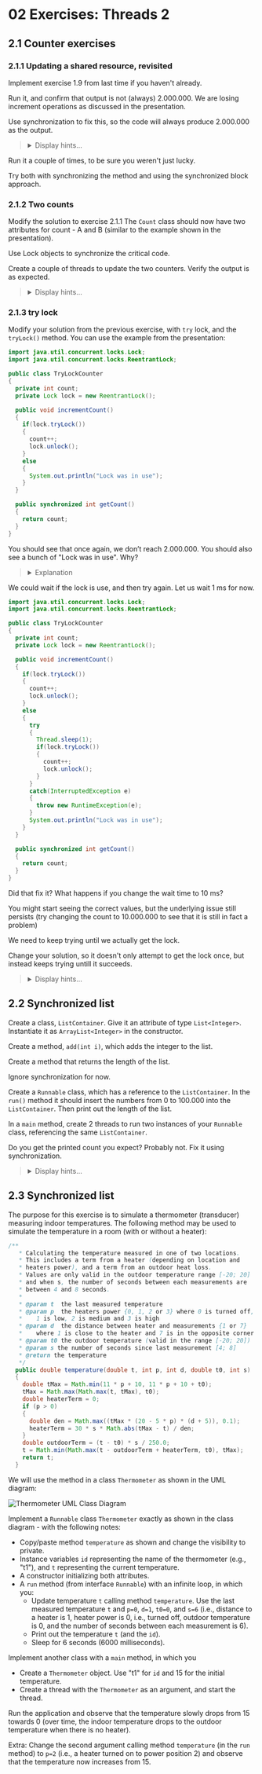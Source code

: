 # 02 Exercises: Threads 2

## 2.1 Counter exercises

### 2.1.1 Updating a shared resource, revisited

Implement exercise 1.9 from last time if you haven't already. 

Run it, and confirm that output is not (always) 2.000.000. We are losing increment operations as discussed in the presentation.

Use synchronization to fix this, so the code will always produce 2.000.000 as the output.

<blockquote>
<details>
<summary>Display hints...</summary>
<p>
  We want to synchronize the <code>Counter</code> so only a single thread can access the <code>incrementCount</code> method at a time.

  To do so, we can synchronize only that method. It's easiest to just modify the <code>Counter</code> class directly, but you could also create a new class for the synchronized version (or maybe extend the old version).
</p>
<details>
<summary>Display solution...</summary>

```java
public class Counter
{
  private int count;

  public synchronized void incrementCount()
  {
    count++;
  }

  public int getCount()
  {
    return count;
  }
}

public class CounterIncrementer implements Runnable
{
  private Counter counter;

  public CounterIncrementer(Counter counter)
  {
    this.counter = counter;
  }

  @Override public void run()
  {
    for (int i = 0; i < 1000000; i++)
    {
      counter.incrementCount();
    }
    System.out.println(counter.getCount());
  }
}

public class Start
{
  public static void main(String[] args)
  {
    Counter counter = new Counter();

    CounterIncrementer counterIncrementer1 = new CounterIncrementer(counter);
    CounterIncrementer counterIncrementer2 = new CounterIncrementer(counter);

    Thread counterIncrementerThread1 = new Thread(counterIncrementer1);
    Thread counterIncrementerThread2 = new Thread(counterIncrementer2);
    counterIncrementerThread1.start();
    counterIncrementerThread2.start();
  }
}
```

</details>
</details>

</blockquote>

Run it a couple of times, to be sure you weren't just lucky.

Try both with synchronizing the method and using the synchronized block approach.

### 2.1.2 Two counts

Modify the solution to exercise 2.1.1 The `Count` class should now have two attributes for count - A and B (similar to the example shown in the presentation).

Use Lock objects to synchronize the critical code.

Create a couple of threads to update the two counters. Verify the output is as expected.

<blockquote>
<details>
<summary>Display hints...</summary>
<p>
  Instead of using the intrinsic lock of the object, we should define our own locks, so the two counts can be updated without blocking each other.

  We can use the <code>ReentrantLock</code> class, or any other <code>Object</code> for that matter, to define the two locks.

```java
  private Lock lockA = new ReentrantLock();
  private Lock lockB = new ReentrantLock();
```

  Synchronize the body of the increment methods for A and B using these locks.
</p>
<details>
<summary>Display solution...</summary>

```java
import java.util.concurrent.locks.Lock;
import java.util.concurrent.locks.ReentrantLock;

public class DoubleCounter
{
  private int countA;
  private int countB;

  private Lock lockA = new ReentrantLock();
  private Lock lockB = new ReentrantLock();

  public void incrementCountA()
  {
    synchronized (lockA)
    {
      countA++;
    }
  }

  public void incrementCountB()
  {
    synchronized (lockB)
    {
      countB++;
    }
  }

  public int getCountA()
  {
    synchronized (lockA)
    {
      return  countA;
    }
  }

  public int getCountB()
  {
    synchronized (lockB)
    {
      return  countB;
    }  
  }
}
```

</details>
</details>

</blockquote>

### 2.1.3 try lock

Modify your solution from the previous exercise, with `try` lock, and the `tryLock()` method. You can use the example from the presentation:

```java
import java.util.concurrent.locks.Lock;
import java.util.concurrent.locks.ReentrantLock;

public class TryLockCounter
{
  private int count;
  private Lock lock = new ReentrantLock();

  public void incrementCount()
  {
    if(lock.tryLock())
    {
      count++;
      lock.unlock();
    }
    else
    {
      System.out.println("Lock was in use");
    }
  }

  public synchronized int getCount()
  {
    return count;
  }
}
```

You should see that once again, we don’t reach 2.000.000. You should also see a bunch of "Lock was in use". Why?

<blockquote>
<details>
<summary>Explanation</summary>
  <p>
    Whenever a thread is assigned time on the CPU, but the lock is in use, it will spend time doing nothing (printing out "Lock was in use").
  </p>
</details>
</blockquote>

We could wait if the lock is use, and then try again. Let us wait 1 ms for now.

```java
import java.util.concurrent.locks.Lock;
import java.util.concurrent.locks.ReentrantLock;

public class TryLockCounter
{
  private int count;
  private Lock lock = new ReentrantLock();

  public void incrementCount()
  {
    if(lock.tryLock())
    {
      count++;
      lock.unlock();
    }
    else
    {
      try
      {
        Thread.sleep(1);
        if(lock.tryLock())
        {
          count++;
          lock.unlock();
        }
      }
      catch(InterruptedException e)
      {
        throw new RuntimeException(e);
      } 
      System.out.println("Lock was in use");
    }
  }

  public synchronized int getCount()
  {
    return count;
  }
}
```

Did that fix it? What happens if you change the wait time to 10 ms?

You might start seeing the correct values, but the underlying issue still persists (try changing the count to 10.000.000 to see that it is still in fact a problem)

We need to keep trying until we actually get the lock.

Change your solution, so it doesn't only attempt to get the lock once, but instead keeps trying untill it succeeds.

<blockquote>
<details>
<summary>Display hints...</summary>
<p>
  <code>lock.tryLock()</code> returns a boolean value. We can construct a while loop that runs as long as that value is false and keeps trying to acquire the lock.
</p>
<details>
<summary>Display solution...</summary>

```java
import java.util.concurrent.locks.Lock;
import java.util.concurrent.locks.ReentrantLock;

public class TryLockCounter
{
  private int count;
  private Lock lock = new ReentrantLock();

  public void incrementCount()
  {
    while(!lock.tryLock())
    {
      try
      {
        System.out.println("Lock was in use, going to sleep");
        Thread.sleep(1);
      }
      catch (InterruptedException e)
      {
        throw new RuntimeException(e);
      }
    }
      count++;
      lock.unlock();
  }

  public synchronized int getCount()
  {
    return count;
  }
}
```

</details>
</details>

</blockquote>


## 2.2 Synchronized list

Create a class, `ListContainer`. Give it an attribute of type `List<Integer>`. Instantiate it as `ArrayList<Integer>` in the constructor.

Create a method, `add(int i)`, which adds the integer to the list.

Create a method that returns the length of the list.

Ignore synchronization for now.

Create a `Runnable` class, which has a reference to the `ListContainer`. In the `run()` method it should insert the numbers from 0 to 100.000 into the `ListContainer`. Then print out the length of the list.

In a `main` method, create 2 threads to run two instances of your `Runnable` class, referencing the same `ListContainer`.

Do you get the printed count you expect? Probably not. Fix it using synchronization.

<blockquote>
<details>
<summary>Display hints...</summary>
<p>

</p>
<details>
<summary>Display solution...</summary>

```java

```

</details>
</details>

</blockquote>

## 2.3 Synchronized list

The purpose for this exercise is to simulate a thermometer (transducer) measuring indoor temperatures. The following method may be used to simulate the temperature in a room (with or without a heater):

```java
/**
   * Calculating the temperature measured in one of two locations.
   * This includes a term from a heater (depending on location and
   * heaters power), and a term from an outdoor heat loss.
   * Values are only valid in the outdoor temperature range [-20; 20]
   * and when s, the number of seconds between each measurements are
   * between 4 and 8 seconds.
   *
   * @param t  the last measured temperature
   * @param p  the heaters power {0, 1, 2 or 3} where 0 is turned off,
   *    1 is low, 2 is medium and 3 is high
   * @param d  the distance between heater and measurements {1 or 7}
   *    where 1 is close to the heater and 7 is in the opposite corner
   * @param t0 the outdoor temperature (valid in the range [-20; 20])
   * @param s the number of seconds since last measurement [4; 8]
   * @return the temperature
   */
  public double temperature(double t, int p, int d, double t0, int s)
  {
    double tMax = Math.min(11 * p + 10, 11 * p + 10 + t0);
    tMax = Math.max(Math.max(t, tMax), t0);
    double heaterTerm = 0;
    if (p > 0)
    {
      double den = Math.max((tMax * (20 - 5 * p) * (d + 5)), 0.1);
      heaterTerm = 30 * s * Math.abs(tMax - t) / den;
    }
    double outdoorTerm = (t - t0) * s / 250.0;
    t = Math.min(Math.max(t - outdoorTerm + heaterTerm, t0), tMax);
    return t;
  }
```
We will use the method in a class `Thermometer` as shown in the UML diagram:


![Thermometer UML Class Diagram](https://github.com/MichaelViuff/SDJ2/blob/main/02%20Threads%202/Images/ThermometerUML.png)

Implement a `Runnable` class `Thermometer` exactly as shown in the class diagram - with the following notes:
- Copy/paste method `temperature` as shown and change the visibility to private.
- Instance variables `id` representing the name of the thermometer (e.g., "t1"), and `t` representing the current temperature.
- A constructor initializing both attributes.
- A `run` method (from interface `Runnable`) with an infinite loop, in which you:
  - Update temperature `t` calling method `temperature`. Use the last measured temperature `t` and `p=0`, `d=1`, `t0=0`, and `s=6` (i.e., distance to a heater is 1, heater power is 0, i.e., turned off, outdoor temperature is 0, and the number of seconds between each measurement is 6).
  - Print out the temperature `t` (and the `id`).
  - Sleep for 6 seconds (6000 milliseconds).

Implement another class with a `main` method, in which you
- Create a `Thermometer` object. Use "t1" for `id` and 15 for the initial temperature.
- Create a thread with the `Thermometer` as an argument, and start the thread.

Run the application and observe that the temperature slowly drops from 15 towards 0 (over time, the indoor temperature drops to the outdoor temperature when there is no heater).

Extra: Change the second argument calling method `temperature` (in the `run` method) to `p=2` (i.e., a heater turned on to power position 2) and observe that the temperature now increases from 15.





